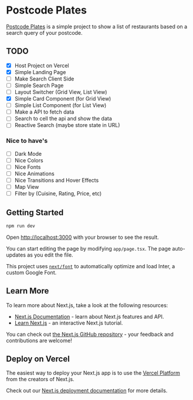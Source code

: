 # Postcode Plates

[Postcode Plates](https://postcode-plates.vercel.app/) is a simple project to show a list of restaurants based on a search query of your postcode.

## TODO

- [x] Host Project on Vercel
- [x] Simple Landing Page
- [ ] Make Search Client Side
- [ ] Simple Search Page
- [ ] Layout Switcher (Grid View, List View)
- [x] Simple Card Component (for Grid View)
- [ ] Simple List Component (for List View)
- [ ] Make a API to fetch data
- [ ] Search to cell the api and show the data
- [ ] Reactive Search (maybe store state in URL)

### Nice to have's

- [ ] Dark Mode
- [ ] Nice Colors
- [ ] Nice Fonts
- [ ] Nice Animations
- [ ] Nice Transitions and Hover Effects
- [ ] Map View
- [ ] Filter by (Cuisine, Rating, Price, etc)

## Getting Started

```bash
npm run dev
```

Open [http://localhost:3000](http://localhost:3000) with your browser to see the result.

You can start editing the page by modifying `app/page.tsx`. The page auto-updates as you edit the file.

This project uses [`next/font`](https://nextjs.org/docs/basic-features/font-optimization) to automatically optimize and load Inter, a custom Google Font.

## Learn More

To learn more about Next.js, take a look at the following resources:

- [Next.js Documentation](https://nextjs.org/docs) - learn about Next.js features and API.
- [Learn Next.js](https://nextjs.org/learn) - an interactive Next.js tutorial.

You can check out [the Next.js GitHub repository](https://github.com/vercel/next.js/) - your feedback and contributions are welcome!

## Deploy on Vercel

The easiest way to deploy your Next.js app is to use the [Vercel Platform](https://vercel.com/new?utm_medium=default-template&filter=next.js&utm_source=create-next-app&utm_campaign=create-next-app-readme) from the creators of Next.js.

Check out our [Next.js deployment documentation](https://nextjs.org/docs/deployment) for more details.
